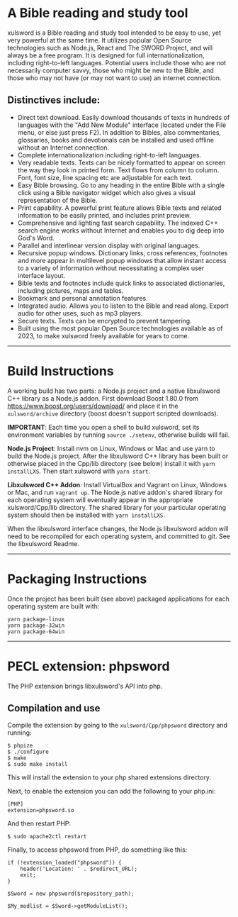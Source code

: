 # A Bible reading and study tool

xulsword is a Bible reading and study tool intended to be easy to use,
yet very powerful at the same time. It utilizes popular Open Source
technologies such as Node.js, React and The SWORD Project, and will
always be a free program. It is designed for full internationalization,
including right-to-left languages. Potential users include those who
are not necessarily computer savvy, those who might be new to the
Bible, and those who may not have (or may not want to use) an internet
connection.

## Distinctives include:

- Direct text download. Easily download thousands of texts in hundreds of 
  languages with the "Add New Module" interface (located under the File menu, 
  or else just press F2). In addition to Bibles, also commentaries, glossaries, 
  books and devotionals can be installed and used offline without an Internet 
  connection.
- Complete internationalization including right-to-left languages.
- Very readable texts. Texts can be nicely formatted to appear on screen
  the way they look in printed form. Text flows from column to column. Font,
  font size, line spacing etc are adjustable for each text.
- Easy Bible browsing. Go to any heading in the entire Bible with a
  single click using a Bible navigator widget which also gives a visual
  representation of the Bible.
- Print capability. A powerful print feature allows Bible texts and
  related information to be easily printed, and includes print preview.
- Comprehensive and lighting fast search capability. The indexed C++ search
  engine works without Internet and enables you to dig deep into God's Word.
- Parallel and interlinear version display with original languages.
- Recursive popup windows. Dictionary links, cross references, footnotes
  and more appear in multilevel popup windows that allow instant access to a
  variety of information without necessitating a complex user interface layout.
- Bible texts and footnotes include quick links to associated dictionaries,
  including pictures, maps and tables.
- Bookmark and personal annotation features.
- Integrated audio. Allows you to listen to the Bible and read along.
  Export audio for other uses, such as mp3 players.
- Secure texts. Texts can be encrypted to prevent tampering.
- Built using the most popular Open Source technologies available as of 2023,
  to make xulsword freely available for years to come.

---

# Build Instructions

A working build has two parts: a Node.js project and a native libxulsword C++ library as
a Node.js addon. First download Boost 1.80.0 from https://www.boost.org/users/download/ and 
place it in the `xulsword/archive` directory (boost doesn't support scripted downloads).

**IMPORTANT**: Each time you open a shell to build xulsword, set its environment variables 
by running `source ./setenv`, otherwise builds will fail.

**Node.js Project**: Install nvm on Linux, Windows or Mac and use yarn to build the
Node.js project. After the libxulsword C++ library has been built or otherwise placed in the
Cpp/lib directory (see below) install it with `yarn installLXS`. Then start xulsword with
`yarn start`.

**Libxulsword C++ Addon**: Install VirtualBox and Vagrant on Linux, Windows or Mac, and
run `vagrant up`. The Node.js native addon's shared library for each operating system will 
eventually appear in the appropriate xulsword/Cpp/lib directory. The shared library for your 
particular operating system should then be installed with `yarn installLXS`.

When the libxulsword interface changes, the Node.js libxulsword addon will need to be 
recompiled for each operating system, and committed to git. See the libxulsword Readme.

---

# Packaging Instructions

Once the project has been built (see above) packaged applications for each operating system are
built with:

    yarn package-linux
    yarn package-32win
    yarn package-64win

---

# PECL extension: phpsword

The PHP extension brings libxulsword's API into php.

## Compilation and use

Compile the extension by going to the `xulsword/Cpp/phpsword` directory and running:

    $ phpize
    $ ./configure
    $ make
    $ sudo make install

This will install the extension to your php shared extensions directory.

Next, to enable the extension you can add the following to your php.ini:

    [PHP]
    extension=phpsword.so

And then restart PHP:

`$ sudo apache2ctl restart`

Finally, to access phpsword from PHP, do something like this:

    if (!extension_loaded("phpsword")) {
        header('Location: ' . $redirect_URL);
        exit;
    }

    $Sword = new phpsword($repository_path);

    $My_modlist = $Sword->getModuleList();
